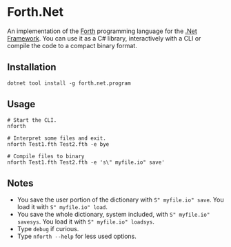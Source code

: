 # Forth.Net

An implementation of the [Forth](https://en.wikipedia.org/wiki/Forth_(programming_language)) programming language for the [.Net Framework](https://en.wikipedia.org/wiki/.NET_Framework).
You can use it as a C# library, interactively with a CLI or compile the code to a compact binary format.

## Installation

```console
dotnet tool install -g forth.net.program
```

## Usage

```console
# Start the CLI.
nforth

# Interpret some files and exit.
nforth Test1.fth Test2.fth -e bye

# Compile files to binary
nforth Test1.fth Test2.fth -e 's\" myfile.io" save'
```

## Notes

* You save the user portion of the dictionary with `S" myfile.io" save`. You load it with `S" myfile.io" load`.
* You save the whole dictionary, system included, with `S" myfile.io" savesys`. You load it with `S" myfile.io" loadsys`.
* Type `debug` if curious.
* Type `nforth --help` for less used options.